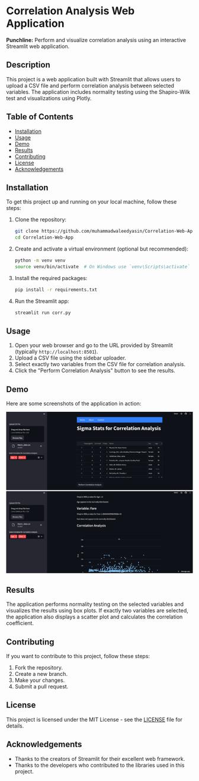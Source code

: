 # Correlation Analysis Web Application

**Punchline:** Perform and visualize correlation analysis using an interactive Streamlit web application.

## Description

This project is a web application built with Streamlit that allows users to upload a CSV file and perform correlation analysis between selected variables. The application includes normality testing using the Shapiro-Wilk test and visualizations using Plotly.

## Table of Contents

- [Installation](#installation)
- [Usage](#usage)
- [Demo](#demo)
- [Results](#results)
- [Contributing](#contributing)
- [License](#license)
- [Acknowledgements](#acknowledgements)

## Installation

To get this project up and running on your local machine, follow these steps:

1. Clone the repository:

    ```bash
    git clone https://github.com/muhammadwaleedyasin/Correlation-Web-App.git
    cd Correlation-Web-App
    ```

2. Create and activate a virtual environment (optional but recommended):

    ```bash
    python -m venv venv
    source venv/bin/activate  # On Windows use `venv\Scripts\activate`
    ```

3. Install the required packages:

    ```bash
    pip install -r requirements.txt
    ```

4. Run the Streamlit app:

    ```bash
    streamlit run corr.py
    ```

## Usage

1. Open your web browser and go to the URL provided by Streamlit (typically `http://localhost:8501`).
2. Upload a CSV file using the sidebar uploader.
3. Select exactly two variables from the CSV file for correlation analysis.
4. Click the "Perform Correlation Analysis" button to see the results.

## Demo

Here are some screenshots of the application in action:

![Demo Image 1](images/1.jpeg)
![Demo Image 2](images/2.jpeg)

## Results

The application performs normality testing on the selected variables and visualizes the results using box plots. If exactly two variables are selected, the application also displays a scatter plot and calculates the correlation coefficient.

## Contributing

If you want to contribute to this project, follow these steps:

1. Fork the repository.
2. Create a new branch.
3. Make your changes.
4. Submit a pull request.

## License

This project is licensed under the MIT License - see the [LICENSE](LICENSE) file for details.

## Acknowledgements

- Thanks to the creators of Streamlit for their excellent web framework.
- Thanks to the developers who contributed to the libraries used in this project.

